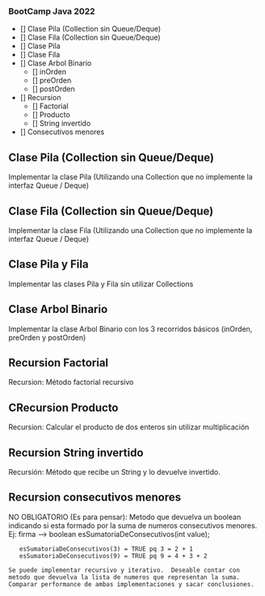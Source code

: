 ### BootCamp Java 2022

-  [] Clase Pila (Collection sin Queue/Deque)
-  [] Clase Fila (Collection sin Queue/Deque)
-  [] Clase Pila 
-  [] Clase Fila 
-  [] Clase Arbol Binario
   -  [] inOrden 
   -  [] preOrden
   -  [] postOrden
-  [] Recursion
   -  [] Factorial
   -  [] Producto
   -  [] String invertido
-  [] Consecutivos menores 

## Clase Pila (Collection sin Queue/Deque)
Implementar la clase Pila (Utilizando una Collection que no implemente la interfaz Queue / Deque)

## Clase Fila (Collection sin Queue/Deque)
Implementar la clase Fila (Utilizando una Collection que no implemente la interfaz Queue / Deque)

## Clase Pila y Fila
Implementar las clases Pila y Fila sin utilizar Collections

## Clase Arbol Binario
Implementar la clase Arbol Binario con los 3 recorridos básicos (inOrden, preOrden y postOrden)

## Recursion Factorial
Recursion: Método factorial recursivo

## CRecursion Producto
Recursion: Calcular el producto de dos enteros sin utilizar multiplicación

## Recursion String invertido
Recursión: Método que recibe un String y lo devuelve invertido.

## Recursion consecutivos menores
NO OBLIGATORIO (Es para pensar): Metodo que devuelva un boolean indicando si esta formado por la suma de numeros consecutivos menores.
    Ej:
       firma --> boolean esSumatoriaDeConsecutivos(int value);

       esSumatoriaDeConsecutivos(3) = TRUE pq 3 = 2 + 1
       esSumatoriaDeConsecutivos(9) = TRUE pq 9 = 4 + 3 + 2

    Se puede implementar recursivo y iterativo.  Deseable contar con metodo que devuelva la lista de numeros que representan la suma.  Comparar performance de ambas implementaciones y sacar conclusiones.
